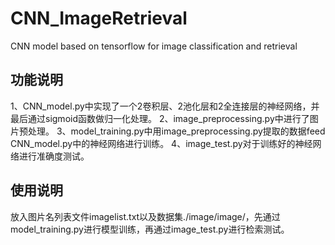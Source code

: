 # CNN_ImageRetrieval
CNN model based on tensorflow for image classification and retrieval
## 功能说明
1、CNN_model.py中实现了一个2卷积层、2池化层和2全连接层的神经网络，并最后通过sigmoid函数做归一化处理。
2、image_preprocessing.py中进行了图片预处理。
3、model_training.py中用image_preprocessing.py提取的数据feed CNN_model.py中的神经网络进行训练。
4、image_test.py对于训练好的神经网络进行准确度测试。
## 使用说明
放入图片名列表文件imagelist.txt以及数据集./image/image/，先通过model_training.py进行模型训练，再通过image_test.py进行检索测试。
